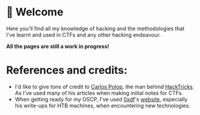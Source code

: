 # 👋 Welcome
Here you'll find all my knowledge of hacking and the methodologies that I've learnt and used in CTFs and any other hacking endeavour.


**All the pages are still a work in progress!**


# References and credits:
- I'd like to give tons of credit to [Carlos Polop](https://www.linkedin.com/in/carlos-polop-martin/), the man behind [HackTricks](https://book.hacktricks.xyz/welcome/readme). As I've used many of his articles when making initial notes for CTFs.
- When getting ready for my OSCP, I've used [0xdf](https://gitlab.com/0xdf)'s [website](https://0xdf.gitlab.io/), especially his write-ups for HTB machines, when encountering new technologies.